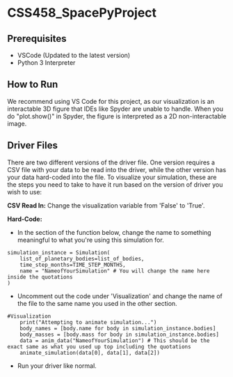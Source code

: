 # CSS458_SpacePyProject

## Prerequisites
* VSCode (Updated to the latest version)
* Python 3 Interpreter

## How to Run
We recommend using VS Code for this project, as our visualization is an interactable 3D figure that IDEs like Spyder are unable to handle. When you do "plot.show()" in Spyder, the figure is interpreted as a 2D non-interactable image. 

## Driver Files
There are two different versions of the driver file. One version requires a CSV file with your data to be read into the driver, while the other version has your data hard-coded into the file. To visualize your simulation, these are the steps you need to take to have it run based on the version of driver you wish to use:

**CSV Read In:** Change the visualization variable from 'False' to 'True'. 

**Hard-Code:** 
* In the section of the function below, change the name to something meaningful to what you're using this simulation for. 
```
simulation_instance = Simulation(
    list_of_planetary_bodies=list_of_bodies,
    time_step_months=TIME_STEP_MONTHS,
    name = "NameofYourSimulation" # You will change the name here inside the quotations
)
```
* Uncomment out the code under 'Visualization' and change the name of the file to the same name you used in the other section. 
```
#Visualization
    print("Attempting to animate simulation...")
    body_names = [body.name for body in simulation_instance.bodies]
    body_masses = [body.mass for body in simulation_instance.bodies]
    data = anim_data("NameofYourSimulation") # This should be the exact same as what you used up top including the quotations
    animate_simulation(data[0], data[1], data[2])
```
* Run your driver like normal.

